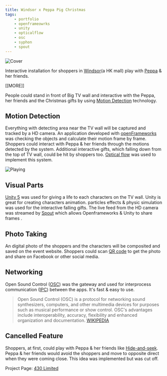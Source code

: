 ```yaml
---
title: Windsor x Peppa Pig Christmas
tags: 
    - portfolio 
    - openframeowrks
    - unity
    - opticalflow 
    - osc
    - syphon
    - spout
---
```

![Cover][img_t]

Interactive installation for shoppers in [Windsor][ref_w](a HK mall) play with [Peppa][ref_p] & her friends.

[[MORE]]

People could stand in front of Big TV wall and interactive with the Peppa, her friends and the Christmas gifts by using [Motion Detection](#motion_detection) technology.

## Motion Detection ##

Everything with detecting area near the TV wall will be captured and tracked by a HD camera. An application developed with [openFrameworks][ref_of] was checking the objects and calculate their motion frame by frame. Shoppers could interact with Peppa & her friends through the motions detected by the system. Additional interactive gifts, which falling down from the top of TV wall, could be hit by shoppers too. [Optical flow][ref_o] was used to implement this system.

![Playing][img_playing]


## Visual Parts ##
[Unity 5](ref_unity) was used for giving a life to each characters on the TV wall. Unity is great for creating characters animation. particles effects & physic simulation was used for the interactive falling gifts. The live feed from the HD camera was streamed by [Spout][ref_s] which allows Openframeworks & Unity to share frames .

## Photo Taking ##

An digital photo of the shoppers and the characters will be composited and saved on the event website. Shoppers could scan [QR code][ref_qr] to get the photo and share on Facebook or other social media.

## Networking ##
Open Sound Control ([OSC][ref_osc]) was the gateway and used for interprocess communication ([IPC][ref_ipc]) between the apps. It's fast & easy to use.


> Open Sound Control (OSC) is a protocol for networking sound synthesizers, computers, and other multimedia devices for purposes such as musical performance or show control. OSC's advantages include interoperability, accuracy, flexibility and enhanced organization and documentation. [WIKIPEDIA][ref_osc]


## Cancelled Feature ##

Shoppers, at first, could play with Peppa & her friends like [Hide-and-seek][ref_hns]. Peppa & her friends would avoid the shoppers and move to opposite direct when they were coming close. This idea was implemented but was cut off.

Project Page: [430 Limited][ref_4]


[ref_of]: http://openframeworks.cc

[ref_w]: http://windsorhouse.hk/

[ref_p]: https://en.wikipedia.org/wiki/Peppa_Pig

[img_t]: http://erikccoder.github.io/img/windsor-peppa-pig-christmas-02.jpg

[ref_4]: http://430.com.hk/windsor-x-peppa-pig-christmas-new-campaign/

[ref_o]: https://en.wikipedia.org/wiki/Optical_flow

[ref_hns]: https://en.wikipedia.org/wiki/Hide-and-seek

[ref_unity]: https://en.wikipedia.org/wiki/Unity_(game_engine)

[ref_osc]: https://en.wikipedia.org/wiki/Open_Sound_Control

[ref_s]: http://spout.zeal.co

[ref_ipc]: https://en.wikipedia.org/wiki/Inter-process_communication

[ref_qr]: https://en.wikipedia.org/wiki/QR_code

[img_playing]: http://erikccoder.github.io/img/peppa_play.jpg